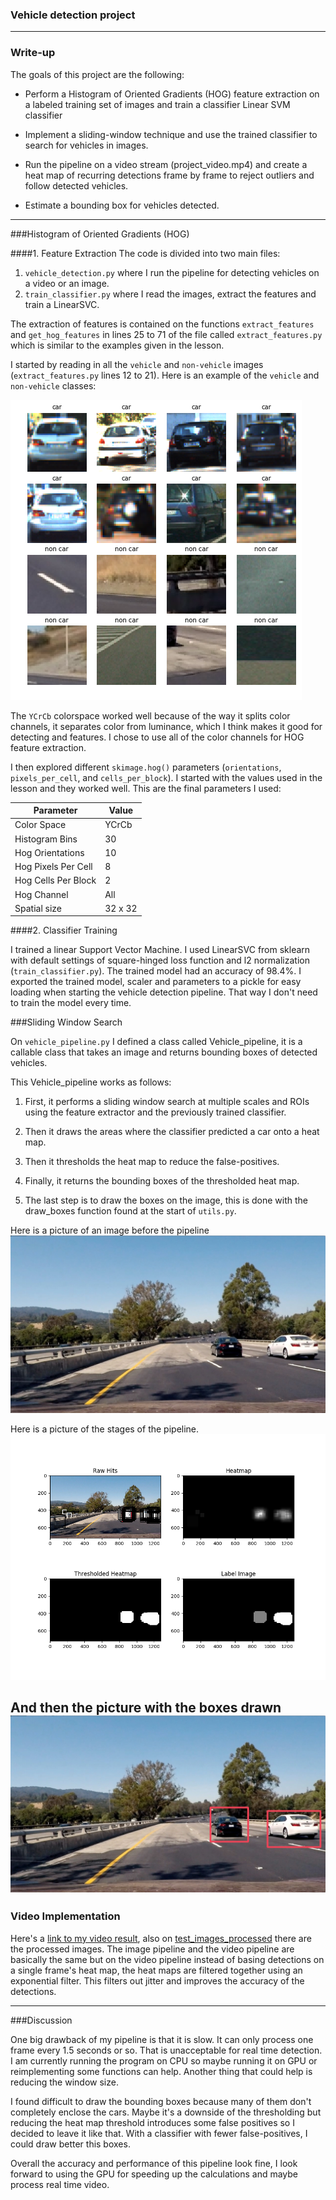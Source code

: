 ### Vehicle detection project
---
### Write-up
The goals of this project are the following:

* Perform a Histogram of Oriented Gradients (HOG) feature extraction on a labeled training set of images and train a classifier Linear SVM classifier

* Implement a sliding-window technique and use the trained classifier to search for vehicles in images.

* Run the pipeline on a video stream (project_video.mp4) and create a heat map of recurring detections frame by frame to reject outliers and follow detected vehicles.

* Estimate a bounding box for vehicles detected.

[//]: # (Image References)
[image1]: ./output_images/car-not-car.png
[image2]: ./output_images/test4_heatmap.png
[image3]: ./output_images/test4.jpg
[image4]: ./test_images/test4.jpg
[image5]: ./examples/bboxes_and_heat.png
[image6]: ./examples/labels_map.png
[image7]: ./examples/output_bboxes.png
[video1]: ./project_video.mp4


---


###Histogram of Oriented Gradients (HOG)

####1. Feature Extraction
The code is divided into two main files:
1. `vehicle_detection.py` where I run the pipeline for detecting vehicles on a video or an image.
2. `train_classifier.py` where I read the images, extract the features and train a  LinearSVC.

The extraction of features is contained on the functions `extract_features` and `get_hog_features` in lines 25 to 71 of the file called `extract_features.py` which is similar to the examples given in the lesson.

I started by reading in all the `vehicle` and `non-vehicle` images (`extract_features.py` lines 12 to 21).  Here is an example of the `vehicle` and `non-vehicle` classes:

![Vehicle-non-vehicle][image1]

The `YCrCb` colorspace worked well because of the way it splits color channels, it separates color from luminance, which I think makes it good for detecting and features. I chose to use all of the color channels for HOG feature extraction.

I then explored different `skimage.hog()` parameters (`orientations`, `pixels_per_cell`, and `cells_per_block`).  I started with the values used in the lesson and they worked well. This are the final parameters I used:

| Parameter           | Value   |
|---------------------|---------|
| Color Space         | YCrCb   |
| Histogram Bins      | 30      |
| Hog Orientations    | 10       |
| Hog Pixels Per Cell | 8       |
| Hog Cells Per Block | 2       |
| Hog Channel         | All     |
| Spatial size        | 32 x 32 |


####2. Classifier Training

I trained a linear Support Vector Machine. I used LinearSVC from sklearn with default settings of square-hinged loss function and l2 normalization (`train_classifier.py`). The trained model had an accuracy of 98.4%. I exported the trained model, scaler and parameters to a pickle for easy loading when starting the vehicle detection pipeline. That way I don't need to train the model every time.

###Sliding Window Search

On `vehicle_pipeline.py` I defined a class called Vehicle_pipeline, it is a callable
class that takes an image and returns bounding boxes of detected vehicles.

This Vehicle_pipeline works as follows:
1. First, it performs a sliding window search at multiple scales and ROIs using the
feature extractor and the previously trained classifier.

2. Then it draws the areas where the classifier predicted a car onto a heat map.

3. Then it thresholds the heat map to reduce the false-positives.

4. Finally, it returns the bounding boxes of the thresholded heat map.

5. The last step is to draw the boxes on the image, this is done with the draw_boxes
function found at the start of `utils.py`.

Here is a picture of an image before the pipeline
![Original image][image4]

Here is a picture of the stages of the pipeline.
![Pipe stages][image2]

And then the picture with the boxes drawn
![Boxes drawn][image3]
---

### Video Implementation

Here's a [link to my video result](./project_video_processed.mp4), also on [test_images_processed](./test_images_processed) there are the processed images.
The image pipeline and the video pipeline are basically the same but on the video pipeline instead of basing detections on a single frame's heat map, the heat maps
are filtered together using an exponential filter. This filters out jitter and improves the accuracy of the detections.

---

###Discussion

One big drawback of my pipeline is that it is slow. It can only process one frame every 1.5 seconds or so. That is unacceptable for real time detection. I am currently running the program on CPU so maybe running it on GPU or reimplementing some functions can help. Another thing that could help is reducing the window size.

I found difficult to draw the bounding boxes because many of them don't completely enclose the cars. Maybe it's a downside of the thresholding but reducing the heat map threshold introduces some false positives so I decided to leave it like that. With a classifier with fewer false-positives, I could draw better this boxes.

Overall the accuracy and performance of this pipeline look fine, I look forward to using the GPU for speeding up the calculations and maybe process real time video.
